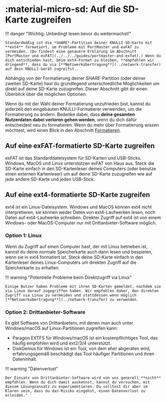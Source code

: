 # :material-micro-sd: Auf die SD-Karte zugreifen

!!! danger "Wichtig: Unbedingt lesen bevor du weitermachst!"

    Standardmäßig ist die *SHARE*-Partition deiner KNULLI-SD-Karte mit **ext4** formatiert, um Probleme mit PortMaster und exFAT zu vermeiden. (Du findest eine genauere Erklärung im Abschnitt [PortMaster und exFAT](../../../guides/portmaster-and-exfat).) Wenn du dich entschieden hast, beim ext4-Format zu bleiben, **empfehlen wir dringend**, dass du via [**Netzwerkübertragung**](../network-transfer) auf dein KNULLI-Gerät zugreifst..

Abhängig von der Formatierung deiner *SHARE*-Partition (oder deiner zweiten SD-Karte) hast du grundlegend unterschiedliche Möglichkeiten um direkt auf deine SD-Karte zuzugreifen. Dieser Abschnitt gibt dir einen Überblick über die möglichen Optionen.

Wenn du mit der Wahl deiner Formatierung unzufrieden bist, kannst du jederzeit den eingebauten KNULLI-Formatierer verwenden, um die Formatierung zu ändern. Bedenke dabei, dass **deine gesamten Nutzerdaten dabei verloren gehen werden**, wenn du dich dafür entscheidest neu zu formatieren. Wenn du mehr über Formatierung wissen möchtest, wird einen Blick in den Abschnitt [Formatieren](../formatting).

## Auf eine exFAT-formatierte SD-Karte zugreifen

exFAT ist das Standarddateisystem für SD-Karten und USB-Sticks. Windows, MacOS und Linux unterstützen exFAT von Haus aus. Steck die SD-Karte einfach in den SD-Kartenleser deines Computers (oder benutze einen externen Kartenleser) um auf deine SD-Karte zuzugreifen wie auf jede andere SD-Karte und jeden USB-Stick.

## Auf eine ext4-formatierte SD-Karte zugreifen

ext4 ist ein Linux-Dateisystem. Windows und MacOS können ext4 nicht interpretieren, sie können weder Daten von ext4-Laufwerken lesen, noch Daten auf ext4-Laufwerke schreiben. Direkter Zugriff auf ext4 ist von einem Windows- oder MacOS-Computer nur mit Drittanbieter-Software möglich.

### Option 1: Linux

Wenn du Zugriff auf einen Computer hast, der mit Linux betrieben ist, kannst du deine normale Speicherkarte auch dann lesen und bespielen, wenn sie in ext4 formatiert ist. Steck deine SD-Karte einfach in den Kartenleser deines Linux-Computers um direkten Zugriff auf die Speicherkarte zu erhalten.

!!! warning "Potentielle Probleme beim Direktzugriff via Linux"

    Einige Nutzer haben Probleme mit ihren SD-Karten gemeldet, nachdem sie via Linux darauf zugegriffen haben. Wir empfehlen daher, den direkten Zugriff via Linux zu vermeiden und stattdessen wenn möglich [**Netzwerkübertragung**](../network-transfer) zu verwenden.

### Option 2: Drittanbieter-Software

Es gibt Software von Drittanbietern, mit denen man auch unter Windows/macOS auf Linux-Partitionen zugreifen kann:

* Paragon EXTFS für Windows/macOS ist ein kostenpflichtiges Tool, das häufig empfohlen wird und ext2/3/4 unterstützt.
* DiskGenius für Windows ist ein Tool, von dem eher abgeraten wird, erfahrungsgemäß beschädigt das Tool häufiger Partitionen und ihren Dateninhalt.

!!! warning "Datenverlust"

    Der Einsatz von Drittanbieter-Software wird von uns generell **nicht** empfohlen. Wenn du dich damit auskennst, kannst du versuchen, mit diesem Lösungsansatz zu experimentieren. Du solltest dir aber im Klaren sein, dass du das Risiko eingehst, einen Datenverlust zu erleiden."
